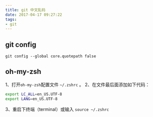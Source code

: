 ```yaml
---
title: git 中文乱码
date: 2017-04-17 09:27:22
tags: 
- git
---
```

## git config

`git config --global core.quotepath false`

## oh-my-zsh

1、打开`oh-my-zsh`配置文件 `~/.zshrc` 。
2、在文件最后面添加如下代码：

```bash
export LC_ALL=en_US.UTF-8
export LANG=en_US.UTF-8
```

3、重启下终端（terminal）或输入 `source ~/.zshrc`